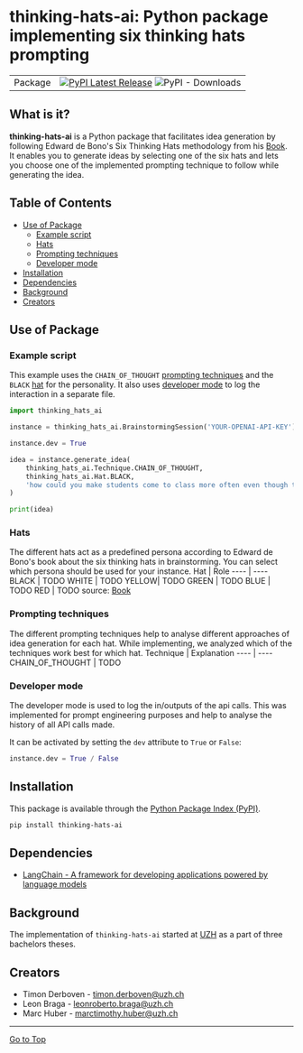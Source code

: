# thinking-hats-ai: Python package implementing six thinking hats prompting

| | |
| --- | --- |
| Package | [![PyPI Latest Release](https://img.shields.io/pypi/v/thinking-hats-ai.svg)](https://pypi.org/project/thinking-hats-ai/) ![PyPI - Downloads](https://img.shields.io/pypi/dm/thinking-hats-ai)|


## What is it?
**thinking-hats-ai** is a Python package that facilitates idea generation by following Edward de Bono's Six Thinking Hats methodology from his [Book](https://swisscovery.slsp.ch/permalink/41SLSP_NETWORK/1ufb5t2/alma991081046019705501). It enables you to generate ideas by selecting one of the six hats and lets you choose one of the implemented prompting technique to follow while generating the idea.


## Table of Contents
- [Use of Package](#use-of-package)
    - [Example script](#example-script)
    - [Hats](#hats)
    - [Prompting techniques](#prompting-techniques)
    - [Developer mode](#developer-mode)
- [Installation](#installation)
- [Dependencies](#dependencies)
- [Background](#background)
- [Creators](#creators)


## Use of Package
### Example script
This example uses the `CHAIN_OF_THOUGHT` [prompting techniques](#prompting-techniques) and the `BLACK` [hat](#hats) for the personality. It also uses [developer mode](#developer-mode) to log the interaction in a separate file.
```python
import thinking_hats_ai

instance = thinking_hats_ai.BrainstormingSession('YOUR-OPENAI-API-KEY')

instance.dev = True

idea = instance.generate_idea(
    thinking_hats_ai.Technique.CHAIN_OF_THOUGHT,
    thinking_hats_ai.Hat.BLACK,
    'how could you make students come to class more often even though there are podcasts provided for each lecture?'
)

print(idea)
```

### Hats
The different hats act as a predefined persona according to Edward de Bono's book about the six thinking hats in brainstorming. You can select which persona should be used for your instance.
Hat   | Role
----  | ----
BLACK | TODO
WHITE | TODO
YELLOW| TODO
GREEN | TODO
BLUE  | TODO
RED   | TODO
source: [Book](https://swisscovery.slsp.ch/permalink/41SLSP_NETWORK/1ufb5t2/alma991081046019705501)


### Prompting techniques
The different prompting techniques help to analyse different approaches of idea generation for each hat. While implementing, we analyzed which of the techniques work best for which hat.
Technique        | Explanation
----             | ----
CHAIN_OF_THOUGHT | TODO


### Developer mode
The developer mode is used to log the in/outputs of the api calls. This was implemented for prompt engineering purposes and help to analyse the history of all API calls made. 

It can be activated by setting the `dev` attribute to `True` or `False`:
```python
instance.dev = True / False
```


## Installation
This package is available through the [Python
Package Index (PyPI)](https://pypi.org/project/thinking-hats-ai).

```sh
pip install thinking-hats-ai
```


## Dependencies
- [LangChain - A framework for developing applications powered by language models](https://www.langchain.com)


## Background
The implementation of ``thinking-hats-ai`` started at [UZH](https://www.uzh.ch) as a part of three bachelors theses.


## Creators
- Timon Derboven - [timon.derboven@uzh.ch](mailto:timon.derboven@uzh.ch)
- Leon Braga - [leonroberto.braga@uzh.ch](mailto:leonroberto.braga@uzh.ch)
- Marc Huber - [marctimothy.huber@uzh.ch](mailto:marctimothy.huber@uzh.ch)


<hr>

[Go to Top](#table-of-contents)